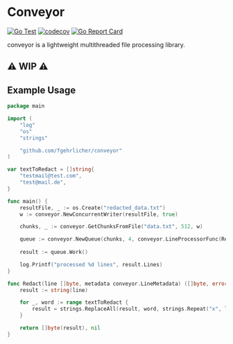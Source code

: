 # Conveyor

[![Go Test](https://github.com/fgehrlicher/conveyor/actions/workflows/test.yml/badge.svg)](https://github.com/fgehrlicher/conveyor/actions/workflows/test.yml)
[![codecov](https://codecov.io/gh/fgehrlicher/conveyor/branch/main/graph/badge.svg?token=pC3OdgbO6V)](https://codecov.io/gh/fgehrlicher/conveyor)
[![Go Report Card](https://goreportcard.com/badge/github.com/fgehrlicher/conveyor)](https://goreportcard.com/report/github.com/fgehrlicher/conveyor)

conveyor is a lightweight multithreaded file processing library.

## ⚠️ WIP ⚠️ 



## Example Usage

```go
package main

import (
	"log"
	"os"
	"strings"

	"github.com/fgehrlicher/conveyor"
)

var textToRedact = []string{
	"testmail@test.com",
	"test@mail.de",
}

func main() {
	resultFile, _ := os.Create("redacted_data.txt")
	w := conveyor.NewConcurrentWriter(resultFile, true)

	chunks, _ := conveyor.GetChunksFromFile("data.txt", 512, w)

	queue := conveyor.NewQueue(chunks, 4, conveyor.LineProcessorFunc(Redact))
	
	result := queue.Work()

	log.Printf("processed %d lines", result.Lines)
}

func Redact(line []byte, metadata conveyor.LineMetadata) ([]byte, error) {
	result := string(line)

	for _, word := range textToRedact {
		result = strings.ReplaceAll(result, word, strings.Repeat("x", len(word)))
	}

	return []byte(result), nil
}

```

